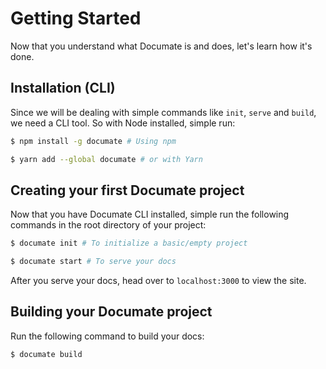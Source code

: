 # Getting Started

Now that you understand what Documate is and does, let's learn how it's done.

## Installation (CLI)

Since we will be dealing with simple commands like `init`, `serve` and `build`, we need a CLI tool. So with Node installed, simple run:

```bash
$ npm install -g documate # Using npm

$ yarn add --global documate # or with Yarn
```

## Creating your first Documate project

Now that you have Documate CLI installed, simple run the following commands in the root directory of your project:

```bash
$ documate init # To initialize a basic/empty project

$ documate start # To serve your docs
```

After you serve your docs, head over to `localhost:3000` to view the site.

## Building your Documate project

Run the following command to build your docs:

```bash
$ documate build
```
